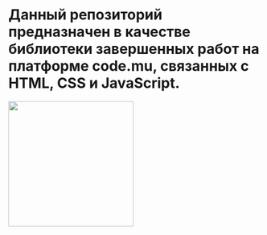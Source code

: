 # Данный репозиторий предназначен в качестве библиотеки завершенных работ на платформе code.mu, связанных с HTML, CSS и JavaScript.

<p><img align = "center" src = "https://github.com/vladisduda/AiP_Works/blob/main/very%20funny%20dog.gif" width = "249" height = "249" /> </p>
